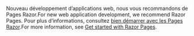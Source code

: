 <span data-ttu-id="1978b-101">Nouveau développement d’applications web, nous vous recommandons de Pages Razor.</span><span class="sxs-lookup"><span data-stu-id="1978b-101">For new web application development, we recommend Razor Pages.</span></span> <span data-ttu-id="1978b-102">Pour plus d’informations, consultez [bien démarrer avec les Pages Razor](/aspnet/core/tutorials/razor-pages/razor-pages-start).</span><span class="sxs-lookup"><span data-stu-id="1978b-102">For more information, see [Get started with Razor Pages](/aspnet/core/tutorials/razor-pages/razor-pages-start).</span></span>